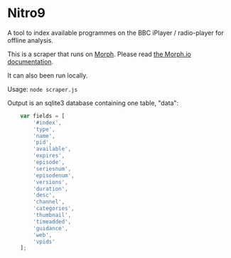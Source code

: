 # Nitro9

A tool to index available programmes on the BBC iPlayer / radio-player for offline analysis.

This is a scraper that runs on [Morph](https://morph.io). Please read [the Morph.io documentation](https://morph.io/documentation).

It can also been run locally.

Usage: `node scraper.js`

Output is an sqlite3 database containing one table, "data":

````javascript
	var fields = [
		'#index',
		'type',
		'name',
		'pid',
		'available',
		'expires',
		'episode',
		'seriesnum',
		'episodenum',
		'versions',
		'duration',
		'desc',
		'channel',
		'categories',
		'thumbnail',
		'timeadded',
		'guidance',
		'web',
		'vpids'
	];
````
